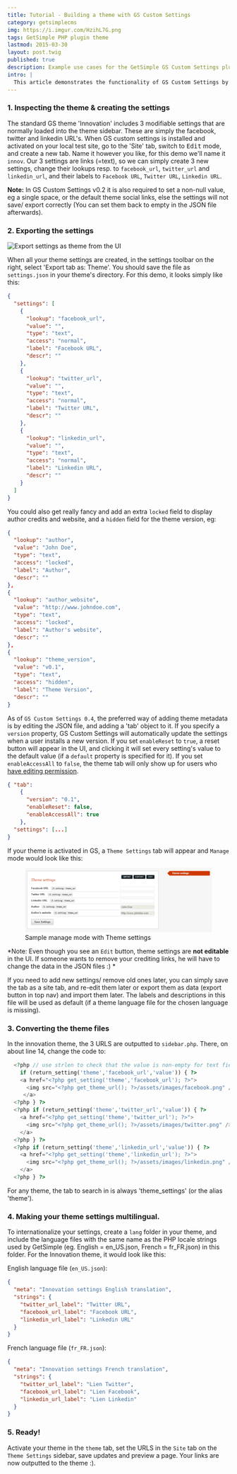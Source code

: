 ```yaml
---
title: Tutorial - Building a theme with GS Custom Settings
category: getsimplecms
img: https://i.imgur.com/HzihL7G.png
tags: GetSimple PHP plugin theme
lastmod: 2015-03-30
layout: post.twig
published: true
description: Example use cases for the GetSimple GS Custom Settings plugin
intro: |
  This article demonstrates the functionality of GS Custom Settings by converting the standard Innovation Theme from Getsimple to an an i18N-enabled custom settings version.
---
```


### 1. Inspecting the theme & creating the settings
The standard GS theme 'Innovation' includes 3 modifiable settings that are normally loaded into the theme sidebar. These are simply the facebook, twitter and linkedin URL's. When GS custom settings is installed and activated on your local test site, go to the 'Site' tab, switch to <kbd>Edit</kbd> mode, and create a new tab. Name it however you like, for this demo we'll name it `innov`. Our 3 settings are links (=text), so we can simply create 3 new settings, change their lookups resp. to `facebook_url`, `twitter_url` and  `linkedin_url`, and their labels to `Facebook URL`, `Twitter URL`, `Linkedin URL`.

**Note:** In GS Custom Settings v0.2 it is also required to set a non-null value, eg a single space, or the default theme social links, else the settings will not save/ export correctly (You can set them back to empty in the JSON file afterwards).

### 2. Exporting the settings

![Export settings as theme from the UI](http://i.imgur.com/HzihL7G.png)

When all your theme settings are created, in the settings toolbar on the right, select 'Export tab as: Theme'. 
You should save the file as `settings.json` in your theme's directory. For this demo, it looks simply like this:

```json
{
  "settings": [
    {
      "lookup": "facebook_url",
      "value": "",
      "type": "text",
      "access": "normal",
      "label": "Facebook URL",
      "descr": ""
    },
    {
      "lookup": "twitter_url",
      "value": "",
      "type": "text",
      "access": "normal",
      "label": "Twitter URL",
      "descr": ""
    },
    {
      "lookup": "linkedin_url",
      "value": "",
      "type": "text",
      "access": "normal",
      "label": "Linkedin URL",
      "descr": ""
    }
  ]
}
```

You could also get really fancy and add an extra `locked` field to display author credits and website, and a `hidden` field for the theme version, eg:

```json
{
  "lookup": "author",
  "value": "John Doe",
  "type": "text",
  "access": "locked",
  "label": "Author",
  "descr": ""
},
{
  "lookup": "author_website",
  "value": "http://www.johndoe.com",
  "type": "text",
  "access": "locked",
  "label": "Author's website",
  "descr": ""
},
{
  "lookup": "theme_version",
  "value": "v0.1",
  "type": "text",
  "access": "hidden",
  "label": "Theme Version",
  "descr": ""
}
```

As of `GS Custom Settings 0.4`, the preferred way of adding theme metadata is by editing the JSON file,
and adding a 'tab' object to it. If you specify a `version` property, GS Custom Settings will automatically update the settings when a user installs a new version. If you set `enableReset` to `true`, a reset button will appear in the UI, and clicking it will set every setting's value to the default value (if a `default` property is specified for it). If you set `enableAccessAll` to `false`, the theme tab will only show up for users who [have editing permission](http://localhost:4000/projects/gs-custom-settings/#restricting-editing-permission).

```json
{ "tab": 
    {
      "version": "0.1",
      "enableReset": false,
      "enableAccessAll": true
    },
  "settings": [...]
}
```

If your theme is activated in GS, a `Theme Settings` tab will appear and `Manage` mode would look like this:

<figure>
  <img src="/assets/posts/gs_custom_settings/example_theme_settings.png" alt="Sample manage mode with Theme settings">
  <figcaption>Sample manage mode with Theme settings</figcaption>
</figure>

*Note: Even though you see an `Edit` button, theme settings are **not editable** in the UI. If someone wants to remove your crediting links, he will have to change the data in the JSON files :) *

If you need to add new settings/ remove old ones later, you can simply save the tab as a site tab, and re-edit them later or export them as data (export button in top nav) and import them later.
The labels and descriptions in this file will be used as default (if a theme language file for the chosen language is missing).

### 3. Converting the theme files
In the innovation theme, the 3 URLS are outputted to `sidebar.php`. There, on about line 14, change the code to:

```php
  <?php // use strlen to check that the value is non-empty for text fields
    if (return_setting('theme','facebook_url','value')) { ?>
    <a href="<?php get_setting('theme','facebook_url'); ?>">
      <img src="<?php get_theme_url(); ?>/assets/images/facebook.png" />
     </a>
  <?php } ?>
  <?php if (return_setting('theme','twitter_url','value')) { ?>
    <a href="<?php get_setting('theme','twitter_url'); ?>">
      <img src="<?php get_theme_url(); ?>/assets/images/twitter.png" />
    </a>
  <?php } ?>
  <?php if (return_setting('theme','linkedin_url','value')) { ?>
    <a href="<?php get_setting('theme','linkedin_url'); ?>">
      <img src="<?php get_theme_url(); ?>/assets/images/linkedin.png" />
    </a>
  <?php } ?>
```

For any theme, the tab to search in is always 'theme_settings' (or the alias 'theme').

### 4. Making your theme settings multilingual.
To internationalize your settings, create a `lang` folder in your theme, and include the language files with the same name as the PHP locale strings used by GetSimple (eg. English = en_US.json, French = fr_FR.json) in this folder. For the Innovation theme, it would look like this:
  
English language file (`en_US.json`):
```json
{
  "meta": "Innovation settings English translation",
  "strings": {
    "twitter_url_label": "Twitter URL",
    "facebook_url_label": "Facebook URL",
    "linkedin_url_label": "Linkedin URL"
  }
}
```

French language file (`fr_FR.json`):
```json
{
  "meta": "Innovation settings French translation",
  "strings": {
    "twitter_url_label": "Lien Twitter",
    "facebook_url_label": "Lien Facebook",
    "linkedin_url_label": "Lien Linkedin"
  }
}
```

### 5. Ready!
Activate your theme in the `theme` tab, set the URLS in the `Site` tab on the `Theme Settings` sidebar, save updates and preview a page.
Your links are now outputted to the theme :). 